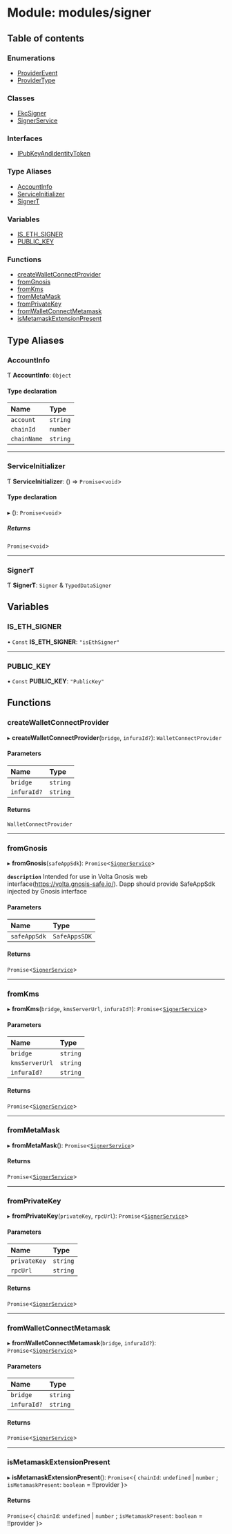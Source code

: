 # Module: modules/signer

## Table of contents

### Enumerations

- [ProviderEvent](../enums/modules_signer.ProviderEvent.md)
- [ProviderType](../enums/modules_signer.ProviderType.md)

### Classes

- [EkcSigner](../classes/modules_signer.EkcSigner.md)
- [SignerService](../classes/modules_signer.SignerService.md)

### Interfaces

- [IPubKeyAndIdentityToken](../interfaces/modules_signer.IPubKeyAndIdentityToken.md)

### Type Aliases

- [AccountInfo](modules_signer.md#accountinfo)
- [ServiceInitializer](modules_signer.md#serviceinitializer)
- [SignerT](modules_signer.md#signert)

### Variables

- [IS\_ETH\_SIGNER](modules_signer.md#is_eth_signer)
- [PUBLIC\_KEY](modules_signer.md#public_key)

### Functions

- [createWalletConnectProvider](modules_signer.md#createwalletconnectprovider)
- [fromGnosis](modules_signer.md#fromgnosis)
- [fromKms](modules_signer.md#fromkms)
- [fromMetaMask](modules_signer.md#frommetamask)
- [fromPrivateKey](modules_signer.md#fromprivatekey)
- [fromWalletConnectMetamask](modules_signer.md#fromwalletconnectmetamask)
- [isMetamaskExtensionPresent](modules_signer.md#ismetamaskextensionpresent)

## Type Aliases

### AccountInfo

Ƭ **AccountInfo**: `Object`

#### Type declaration

| Name | Type |
| :------ | :------ |
| `account` | `string` |
| `chainId` | `number` |
| `chainName` | `string` |

___

### ServiceInitializer

Ƭ **ServiceInitializer**: () => `Promise`<`void`\>

#### Type declaration

▸ (): `Promise`<`void`\>

##### Returns

`Promise`<`void`\>

___

### SignerT

Ƭ **SignerT**: `Signer` & `TypedDataSigner`

## Variables

### IS\_ETH\_SIGNER

• `Const` **IS\_ETH\_SIGNER**: ``"isEthSigner"``

___

### PUBLIC\_KEY

• `Const` **PUBLIC\_KEY**: ``"PublicKey"``

## Functions

### createWalletConnectProvider

▸ **createWalletConnectProvider**(`bridge`, `infuraId?`): `WalletConnectProvider`

#### Parameters

| Name | Type |
| :------ | :------ |
| `bridge` | `string` |
| `infuraId?` | `string` |

#### Returns

`WalletConnectProvider`

___

### fromGnosis

▸ **fromGnosis**(`safeAppSdk`): `Promise`<[`SignerService`](../classes/modules_signer.SignerService.md)\>

**`description`** Intended for use in Volta Gnosis web interface(https://volta.gnosis-safe.io/).
Dapp should provide SafeAppSdk injected by Gnosis interface

#### Parameters

| Name | Type |
| :------ | :------ |
| `safeAppSdk` | `SafeAppsSDK` |

#### Returns

`Promise`<[`SignerService`](../classes/modules_signer.SignerService.md)\>

___

### fromKms

▸ **fromKms**(`bridge`, `kmsServerUrl`, `infuraId?`): `Promise`<[`SignerService`](../classes/modules_signer.SignerService.md)\>

#### Parameters

| Name | Type |
| :------ | :------ |
| `bridge` | `string` |
| `kmsServerUrl` | `string` |
| `infuraId?` | `string` |

#### Returns

`Promise`<[`SignerService`](../classes/modules_signer.SignerService.md)\>

___

### fromMetaMask

▸ **fromMetaMask**(): `Promise`<[`SignerService`](../classes/modules_signer.SignerService.md)\>

#### Returns

`Promise`<[`SignerService`](../classes/modules_signer.SignerService.md)\>

___

### fromPrivateKey

▸ **fromPrivateKey**(`privateKey`, `rpcUrl`): `Promise`<[`SignerService`](../classes/modules_signer.SignerService.md)\>

#### Parameters

| Name | Type |
| :------ | :------ |
| `privateKey` | `string` |
| `rpcUrl` | `string` |

#### Returns

`Promise`<[`SignerService`](../classes/modules_signer.SignerService.md)\>

___

### fromWalletConnectMetamask

▸ **fromWalletConnectMetamask**(`bridge`, `infuraId?`): `Promise`<[`SignerService`](../classes/modules_signer.SignerService.md)\>

#### Parameters

| Name | Type |
| :------ | :------ |
| `bridge` | `string` |
| `infuraId?` | `string` |

#### Returns

`Promise`<[`SignerService`](../classes/modules_signer.SignerService.md)\>

___

### isMetamaskExtensionPresent

▸ **isMetamaskExtensionPresent**(): `Promise`<{ `chainId`: `undefined` \| `number` ; `isMetamaskPresent`: `boolean` = !!provider }\>

#### Returns

`Promise`<{ `chainId`: `undefined` \| `number` ; `isMetamaskPresent`: `boolean` = !!provider }\>
